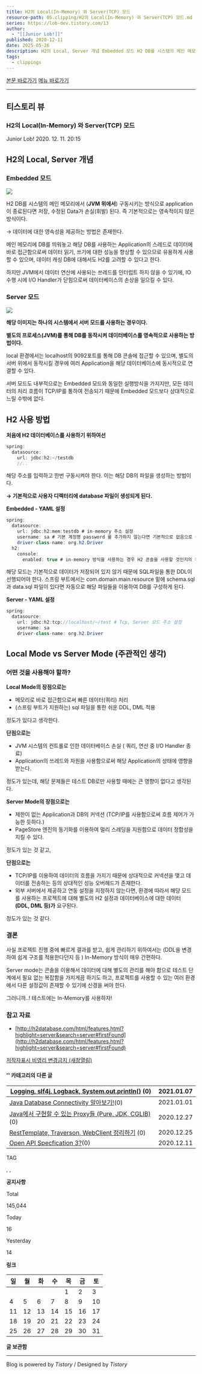 ```yaml
---
title: H2의 Local(In-Memory) 와 Server(TCP) 모드
resource-path: 05.clipping/H2의 Local(In-Memory) 와 Server(TCP) 모드.md
series: https://lob-dev.tistory.com/13
author:
  - "[[Junior Lob!]]"
published: 2020-12-11
date: 2025-05-26
description: H2의 Local, Server 개념 Embedded 모드 H2 DB를 시스템의 메인 메모리에서 (JVM 위에서) 구동시키는 방식으로 application이 종료된다면 저장, 수정된 Data가 손실(휘발) 된다. 즉 기본적으로는 영속적이지 않은 방식이다. → 데이터에 대한 영속성을 제공하는 방법은 존재한다. 메인 메모리에 DB를 띄워놓고 해당 DB를 사용하는 Application의 스레드로 데이터에 바로 접근함으로써 데이터 읽기, 쓰기에 대한 성능을 향상할 수 있으므로 유용하게 사용할 수 있으며, 데이터 캐싱 DB에 대해서도 H2를 고려할 수 있다고 한다. 하지만 JVM에서 데이터 연산에 사용되는 쓰레드를 인터럽트 하지 않을 수 있기에, IO 수행 시에 I/O Handler가 닫힘으로써 데이터베이스의 손..
tags:
  - clippings
---
```

[본문 바로가기](https://lob-dev.tistory.com/#dkBody) [메뉴 바로가기](https://lob-dev.tistory.com/#dkGnb)

---

## 티스토리 뷰

### H2의 Local(In-Memory) 와 Server(TCP) 모드

Junior Lob! 2020. 12. 11. 20:15

## H2의 Local, Server 개념

### Embedded 모드

![](../08.media/20250526140513-image.png)


H2 DB를 시스템의 메인 메모리에서 (**JVM 위에서**) 구동시키는 방식으로 application이 종료된다면 저장, 수정된 Data가 손실(휘발) 된다. 즉 기본적으로는 영속적이지 않은 방식이다.

→ 데이터에 대한 영속성을 제공하는 방법은 존재한다.

메인 메모리에 DB를 띄워놓고 해당 DB를 사용하는 Application의 스레드로 데이터에 바로 접근함으로써 데이터 읽기, 쓰기에 대한 성능을 향상할 수 있으므로 유용하게 사용할 수 있으며, 데이터 캐싱 DB에 대해서도 H2를 고려할 수 있다고 한다.

하지만 JVM에서 데이터 연산에 사용되는 쓰레드를 인터럽트 하지 않을 수 있기에, IO 수행 시에 I/O Handler가 닫힘으로써 데이터베이스의 손상을 일으킬 수 있다.

### Server 모드

![](../08.media/20250526140522-image.png)

**해당 이미지는 하나의 시스템에서 서버 모드를 사용하는 경우이다.**

**별도의 프로세스(JVM)를 통해 DB를 동작시켜 데이터베이스를 영속적으로 사용하는 방법이다.**

local 환경에서는 localhost의 9092포트를 통해 DB 콘솔에 접근할 수 있으며, 별도의 서버 위에서 동작시킬 경우에 여러 Application을 해당 데이터베이스에 동시적으로 연결할 수 있다.

서버 모드도 내부적으로는 Embedded 모드와 동일한 실행방식을 가지지만, 모든 데이터의 처리 흐름이 TCP/IP를 통하여 전송되기 때문에 Embedded 모드보다 상대적으로 느릴 수밖에 없다.

## H2 사용 방법

**처음에 H2 데이터베이스를 사용하기 위하여선**

```java
spring:
  datasource:
    url: jdbc:h2:~/testdb
    //..
```

해당 주소를 입력하고 한번 구동시켜야 한다. 이는 해당 DB의 파일을 생성하는 방법이다.

**→ 기본적으로 사용자 디렉터리에 database 파일이 생성되게 된다.**

**Embedded - YAML 설정**

```java
spring:
  datasource:
    url: jdbc:h2:mem:testdb # in-memory 주소 설정
    username: sa # 기본 계정명 password 를 추가하지 않는다면 기본적으로 없음으로 구동한다.
    driver-class-name: org.h2.Driver 
  h2:
    console:
      enabled: true # in-memory 방식을 사용하는 경우 H2 콘솔을 사용할 것인지의 유무이다.
```

해당 모드는 기본적으로 데이터가 저장되어 있지 않기 때문에 SQL파일을 통한 DDL이 선행되어야 한다. 스프링 부트에서는 com.domain.main.resource 밑에 schema.sql 과 data.sql 파일이 있다면 자동으로 해당 파일들을 이용하여 DB를 구성하게 된다.

**Server - YAML 설정**

```java
spring:
  datasource:
    url: jdbc:h2:tcp://localhost/~/test # Tcp, Server 모드 주소 설정
    username: sa
    driver-class-name: org.h2.Driver
```

## Local Mode vs Server Mode (주관적인 생각)

### 어떤 것을 사용해야 할까?

**Local Mode의 장점으로는**

- 메모리로 바로 접근함으로써 빠른 데이터(쿼리) 처리
- (스프링 부트가 지원하는) sql 파일을 통한 쉬운 DDL, DML 적용

정도가 있다고 생각한다.

**단점으로는**

- JVM 시스템의 컨트롤로 인한 데이터베이스 손실 ( 쿼리, 연산 중 I/O Handler 종료)
- Application의 쓰레드와 자원을 사용함으로써 해당 Application의 상태에 영향을 받는다.

정도가 있는데, 해당 문제들은 테스트 DB로만 사용할 때에는 큰 영향이 없다고 생각된다.

**Server Mode의 장점으로는**

- 제한이 없는 Application과 DB의 커넥션 (TCP/IP를 사용함으로써 흐름 제어가 가능한 듯하다.)
- PageStore 엔진의 동기화를 이용하여 멀리 스레딩을 지원함으로 데이터 정합성을 지킬 수 있다.

정도가 있는 것 같고,

**단점으로는**

- TCP/IP를 이용하여 데이터의 흐름을 가지기 때문에 상대적으로 커넥션을 맺고 데이터를 전송하는 등의 상대적인 성능 오버헤드가 존재한다.
- 외부 서버에서 제공하고 연동 설정을 지정하지 않는다면, 환경에 따라서 해당 모드를 사용하는 프로젝트에 대해 별도의 H2 설정과 데이터베이스에 대한 데이터 **(DDL, DML 등)가** 요구된다.

정도가 있는 것 같다.

### 결론

사실 프로젝트 진행 중에 빠르게 결과를 받고, 쉽게 관리하기 위하여서는 (DDL을 변경하여 쉽게 구조를 적용한다던지 등 ) In-Memory 방식이 매우 간편하다.

Server mode는 콘솔을 이용해서 데이터에 대해 별도의 관리를 해야 함으로 테스트 단계에서 필요 없는 복잡함을 가지게끔 하기도 하고, 프로젝트를 사용할 수 있는 여러 환경에서 다른 설정값이 존재할 수 있기에 신경을 써야 한다.

그러니까..! 테스트에는 In-Memory를 사용하자!

### 참고 자료

- [http://h2database.com/html/features.html?highlight=server&search=server#firstFound](http://h2database.com/html/features.html?highlight=server&search=server#firstFound)

[저작자표시 비영리 변경금지 (새창열림)](https://creativecommons.org/licenses/by-nc-nd/4.0/deed.ko)

#### '' 카테고리의 다른 글

| [Logging, slf4j, Logback, System.out.println()](https://lob-dev.tistory.com/31) (0) | 2021.01.07 |
| --- | --- |
| [Java Database Connectivity 알아보기!](https://lob-dev.tistory.com/29)(0) | 2021.01.01 |
| [Java에서 구현할 수 있는 Proxy들 (Pure, JDK, CGLIB)](https://lob-dev.tistory.com/25) (0) | 2020.12.27 |
| [RestTemplate, Traverson, WebClient 정리하기](https://lob-dev.tistory.com/24) (0) | 2020.12.25 |
| [Open API Specfication 3?](https://lob-dev.tistory.com/14)(0) | 2020.12.11 |

TAG

, ,

**공지사항**

Total

145,044

Today

16

Yesterday

14

**링크**

| 일 | 월 | 화 | 수 | 목 | 금 | 토 |
| --- | --- | --- | --- | --- | --- | --- |
|  |  |  |  | 1 | 2 | 3 |
| 4 | 5 | 6 | 7 | 8 | 9 | 10 |
| 11 | 12 | 13 | 14 | 15 | 16 | 17 |
| 18 | 19 | 20 | 21 | 22 | 23 | 24 |
| 25 | 26 | 27 | 28 | 29 | 30 | 31 |

**글 보관함**

---

Blog is powered by *Tistory* / Designed by *Tistory*